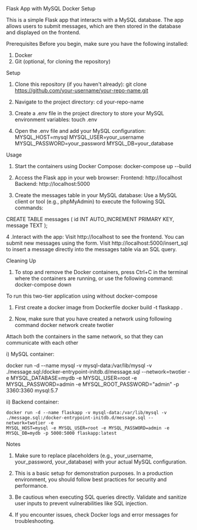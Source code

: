 Flask App with MySQL Docker Setup

This is a simple Flask app that interacts with a MySQL database. The app allows users to submit messages, which are then stored in the database and displayed on the frontend.

Prerequisites
Before you begin, make sure you have the following installed:

1. Docker
2. Git (optional, for cloning the repository)

Setup
1. Clone this repository (if you haven't already):
   git clone https://github.com/your-username/your-repo-name.git

2. Navigate to the project directory:
   cd your-repo-name

3. Create a .env file in the project directory to store your MySQL environment variables:
   touch .env

4. Open the .env file and add your MySQL configuration:
   MYSQL_HOST=mysql
   MYSQL_USER=your_username
   MYSQL_PASSWORD=your_password
   MYSQL_DB=your_database

Usage

1. Start the containers using Docker Compose:
   docker-compose up --build

2. Access the Flask app in your web browser:
   Frontend: http://localhost
   Backend: http://localhost:5000

3. Create the messages table in your MySQL database:
   Use a MySQL client or tool (e.g., phpMyAdmin) to execute the following SQL commands:

  CREATE TABLE messages (
      id INT AUTO_INCREMENT PRIMARY KEY,
      message TEXT
  );

4 .Interact with the app:
   Visit http://localhost to see the frontend. You can submit new messages using the form.
   Visit http://localhost:5000/insert_sql to insert a message directly into the messages table via an SQL query.

Cleaning Up

1. To stop and remove the Docker containers, press Ctrl+C in the terminal where the containers are running, or use the following command:
 docker-compose down


To run this two-tier application using without docker-compose

1. First create a docker image from Dockerfile
   docker build -t flaskapp .

2. Now, make sure that you have created a network using following command
   docker network create twotier

Attach both the containers in the same network, so that they can communicate with each other

i) MySQL container:

   docker run -d --name mysql -v mysql-data:/var/lib/mysql -v ./message.sql:/docker-entrypoint-initdb.d/message.sql --network=twotier -e MYSQL_DATABASE=mydb
   -e MYSQL_USER=root -e MYSQL_PASSWORD=admin -e MYSQL_ROOT_PASSWORD="admin" -p 3360:3360 mysql:5.7

ii) Backend container:

    docker run -d --name flaskapp -v mysql-data:/var/lib/mysql -v ./message.sql:/docker-entrypoint-initdb.d/message.sql --network=twotier -e 
    MYSQL_HOST=mysql -e MYSQL_USER=root -e MYSQL_PASSWORD=admin -e MYSQL_DB=mydb -p 5000:5000 flaskapp:latest

Notes

1. Make sure to replace placeholders (e.g., your_username, your_password, your_database) with your actual MySQL configuration.

2. This is a basic setup for demonstration purposes. In a production environment, you should follow best practices for security and performance.

3. Be cautious when executing SQL queries directly. Validate and sanitize user inputs to prevent vulnerabilities like SQL injection.

4. If you encounter issues, check Docker logs and error messages for troubleshooting.


